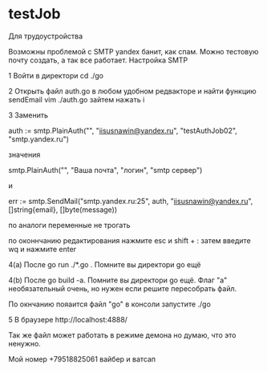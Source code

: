 # testJob
Для трудоустройства

Возможны проблемой с SMTP yandex банит, как спам. Можно тестовую почту создать, а так все работает.
Настройка SMTP 

1 Войти в директори cd ./go


2 Открыть файл auth.go в любом удобном редвакторе и найти функцию sendEmail vim ./auth.go зайтем нажать i


3 Заменить 

auth := smtp.PlainAuth("", "iisusnawin@yandex.ru", "testAuthJob02", "smtp.yandex.ru") 

значения

smtp.PlainAuth("", "Ваша почта", "логин", "smtp сервер")

и

err := smtp.SendMail("smtp.yandex.ru:25", auth, "iisusnawin@yandex.ru", []string{email}, []byte(message))

по аналоги переменные не трогать

по оконнчанию редактирования нажмите esc и shift + : затем введите wq и нажмите enter


4(a) После go run ./*.go  . Помните вы директори go ещё

4(b) После go build -a. Помните вы директори go ещё. Флаг "а" необязательный очень, но нужен если решите пересобрать файл.

По окнчанию пояаится файл "go" в консоли запустите ./go


5 В браузере http://localhost:4888/ 

Так же файл может работать в режиме демона но думаю, что это ненужно.

Мой номер +79518825061 вайбер и ватсап
